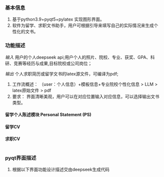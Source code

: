 
### 基本信息
1. 基于python3.9+pyqt5+pylatex 实现图形界面。  
2. 软件为留学、求职文书助手，用户可根据引导来填写自己的实际情况来生成个性化的文书。

### 功能描述
*输入*   用户的个人deepseek api;用户个人的照片、院校、专业、获奖、GPA、科研、竞赛等经历与成果,目标院校或公司岗位；

*输出*   个人求职简历或留学文书的latex源文件，可编译为pdf;
1. 工作流概述：
（user：个人信息）+模板信息+专业院校个性化信息 > LLM > latex原始文件 > pdf
2. 要求：
界面清晰美观，用户可以在对应位置输入对应信息，可以选择输出文书类型。
#### 留学个人陈述模块 Personal Statement (PS)
#### 留学CV
#### 求职CV

#





### pyqt界面描述

1. 根据以下界面功能设计描述交由deepseek生成代码  


